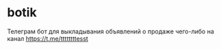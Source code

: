 # botik

Телеграм бот для выкладывания объявлений о продаже чего-либо на канал https://t.me/ttttttttesst
